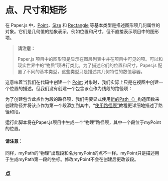 # 点、尺寸和矩形

在 Paper.js 中，[Point](http://paperjs.org/reference/point)，[Size](http://paperjs.org/reference/size) 和 [Rectangle](http://paperjs.org/reference/rectangle) 等基本类型是描述图形项几何属性的对象。它们是几何值的抽象表示，例如位置和尺寸，但不直接表示项目中的图形项。

> **请注意：**
>
> Paper.js 项目中的图形项是显示在图层列表中并在项目中可见的项。可以和现实世界中的“物质”项进行类比。为了描述它们的位置和尺寸，Paper.js 配置了不同的基本类型，这些类型只是描述其几何特性的数值容器。

这意味着当我们在代码中创建一个 [Point](http://paperjs.org/reference/point) 对象时，我们实际上只是在视图中创建一个位置的描述，但我们没有创建一个包含该点作为线段的路径项：

为了创建包含此点作为段的路径项，我们需要显式使用[新的Path（）](http://paperjs.org/reference/path#path)构造函数来创建路径并将该点作为第一个段添加到其中。“[使用路径项”](http://paperjs.org/tutorials/paths/working-with-path-items/)教程更详细地描述了路径和段。

运行此脚本将在Paper.js项目中生成一个“物理”路径项，其中一个段位于myPoint的位置。

#### 请注意：

同样，myPath的“物理”出现段和名为myPoint的点不一样。myPoint只是描述用于生成myPath第一段的坐标。修改myPoint不会在创建后更改该段。

### 点



